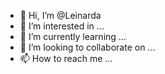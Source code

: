 - 👋 Hi, I’m @Leinarda
- 👀 I’m interested in ...
- 🌱 I’m currently learning ...
- 💞️ I’m looking to collaborate on ...
- 📫 How to reach me ...

<!---
Leinarda/Leinarda is a ✨ special ✨ repository because its `README.md` (this file) appears on your GitHub profile.
You can click the Preview link to take a look at your changes.
--->
